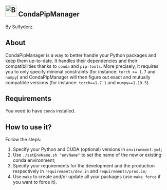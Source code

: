 ## <img width="35" height="35" src="https://gitlab.com/uploads/-/system/project/avatar/26713933/python__6_.png" alt="Banner"> CondaPipManager
By Sulfyderz.

## About
CondaPipManager is a way to better handle your Python packages and keep them up-to-date. It handles their dependencies and their compatibilities thanks to `conda` and `pip-tools`. More precisely, it requires you to only specify minimal constraints (for instance: `torch >= 1.7` and `numpy`) and CondaPipManager will then figure out exact and mutually compatible versions (for instance: `torch==1.7.1` and `numpy==1.19.5`).

## Requirements
You need to have `conda` installed.

## How to use it?
Follow the steps:
1. Specify your Python and CUDA (optional) versions in `environment.yml`;
2. Use `./setEnvName.sh "envName"` to set the name of the new or existing conda environment;
3. Specify your requirements for the development and the production respectively in `requirements/dev.in` and `requirements/prod.in`;
4. Use `make` to create and/or update all your packages (use `make force` if you want to force it). 
